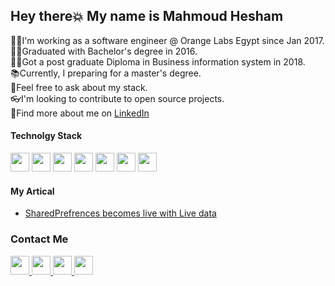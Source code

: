 
## Hey there:collision: My name is Mahmoud Hesham
:man_technologist:I'm working as a software engineer @ Orange Labs Egypt since Jan 2017.<br>
:man_student:Graduated with Bachelor's degree in 2016.<br>
:man_student:Got a post graduate Diploma in Business information system in 2018.<br>
:books:Currently, I preparing for a master's degree.<br>
:thought_balloon:Feel free to ask  about my stack.<br>
:eyeglasses:I'm looking to contribute to open source projects.<br>
:newspaper:Find more about me  on [LinkedIn](https://www.linkedin.com/in/mahmoud-hesham-421b3270/)<br>



#### Technolgy Stack
 <img src="https://cdn.iconscout.com/icon/free/png-256/kotlin-2038873-1720086.png" width="30" hieght="30" /> <img src="https://cdn.iconscout.com/icon/free/png-256/java-23-225999.png" width="30" hieght="30" />
 <img src="https://cdn.iconscout.com/icon/free/png-256/javascript-1-225993.png" width="30" hieght="30" />
 <img src="https://freeiconshop.com/wp-content/uploads/edd/android-flat.png" width="30" hieght="30" />
 <img src="https://cdn.iconscout.com/icon/free/png-256/flutter-2038877-1720090.png" width="30" hieght="30" />
 <img src="https://cdn.iconscout.com/icon/free/png-256/jenkins-1-282385.png" width="30" hieght="30" />
  <img src="https://cdn.iconscout.com/icon/free/png-256/docker-226091.png" width="30" hieght="30" />
#### My Artical
-  [SharedPrefrences becomes live with Live data](https://dev.to/doodg/sharedprefrences-becomes-live-with-live-data-545g)

### Contact Me
<a href="https://www.linkedin.com/in/mahmoud-hesham-421b3270">
  <img src="https://cdn4.iconfinder.com/data/icons/social-messaging-ui-color-shapes-2-free/128/social-linkedin-circle-512.png" width="30" hieght="30" />
</a>

<a href="https://twitter.com/mfeshesmkda">
  <img src="https://cdn2.iconfinder.com/data/icons/metro-uinvert-dock/256/Twitter_NEW.png" width="30" hieght="30" />
</a>

<a href="https://dev.to/doodg">
  <img src="https://friconix.com/png/fi-snsuxl-dev-to.png" width="30" hieght="30" />
</a>

<a href="https://mentors.codingcoach.io/?name=Mahmoud+Hesham">
  <img src="https://avatars3.githubusercontent.com/u/43143751?s=200&amp;v=4" width="30" hieght="30" />
</a>
